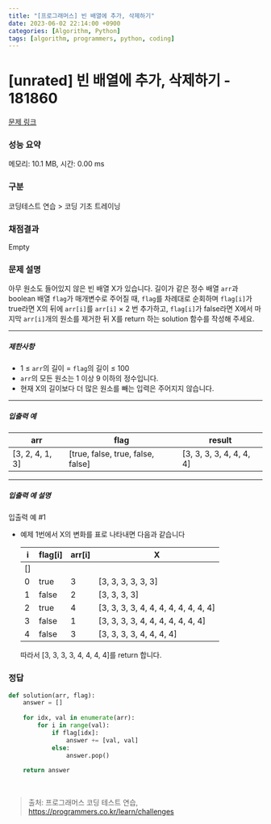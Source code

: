 ```yaml
---
title: "[프로그래머스] 빈 배열에 추가, 삭제하기"
date: 2023-06-02 22:14:00 +0900
categories: [Algorithm, Python]
tags: [algorithm, programmers, python, coding]
---
```


# [unrated] 빈 배열에 추가, 삭제하기 - 181860

[문제 링크](https://school.programmers.co.kr/learn/courses/30/lessons/181860)

### 성능 요약

메모리: 10.1 MB, 시간: 0.00 ms

### 구분

코딩테스트 연습 > 코딩 기초 트레이닝

### 채점결과

Empty

### 문제 설명

<p>아무 원소도 들어있지 않은 빈 배열 X가 있습니다. 길이가 같은 정수 배열 <code>arr</code>과 boolean 배열 <code>flag</code>가 매개변수로 주어질 때, <code>flag</code>를 차례대로 순회하며 <code>flag[i]</code>가 true라면 X의 뒤에 <code>arr[i]</code>를 <code>arr[i]</code> × 2 번 추가하고, <code>flag[i]</code>가 false라면 X에서 마지막 <code>arr[i]</code>개의 원소를 제거한 뒤 X를 return 하는 solution 함수를 작성해 주세요.</p>

<hr>

<h5>제한사항</h5>

<ul>
<li>1 ≤ <code>arr</code>의 길이 = <code>flag</code>의 길이 ≤ 100</li>
<li><code>arr</code>의 모든 원소는 1 이상 9 이하의 정수입니다.</li>
<li>현재 X의 길이보다 더 많은 원소를 빼는 입력은 주어지지 않습니다.</li>
</ul>

<hr>

<h5>입출력 예</h5>

| arr             | flag                              | result                   |
|-----------------|-----------------------------------|--------------------------|
| [3, 2, 4, 1, 3] | [true, false, true, false, false] | [3, 3, 3, 3, 4, 4, 4, 4] |

<hr>

<h5>입출력 예 설명</h5>

<p>입출력 예 #1</p>

<ul>
<li><p>예제 1번에서 X의 변화를 표로 나타내면 다음과 같습니다</p>

| i  | flag[i] | arr[i] | X                                    |
|----|---------|--------|--------------------------------------|
| [] |
| 0  | true    | 3      | [3, 3, 3, 3, 3, 3]                   |
| 1  | false   | 2      | [3, 3, 3, 3]                         |
| 2  | true    | 4      | [3, 3, 3, 3, 4, 4, 4, 4, 4, 4, 4, 4] |
| 3  | false   | 1      | [3, 3, 3, 3, 4, 4, 4, 4, 4, 4, 4]    |
| 4  | false   | 3      | [3, 3, 3, 3, 4, 4, 4, 4]             |

<p>따라서 [3, 3, 3, 3, 4, 4, 4, 4]를 return 합니다.</p></li>
</ul>

### 정답

```python
def solution(arr, flag):
    answer = []
    
    for idx, val in enumerate(arr):
        for i in range(val):
            if flag[idx]:
                answer += [val, val]
            else:
                answer.pop()
    
    return answer
```

<br>

> 출처: 프로그래머스 코딩 테스트 연습, https://programmers.co.kr/learn/challenges
